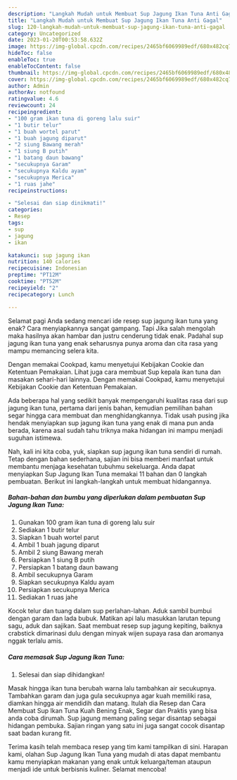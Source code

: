 ```yaml
---
description: "Langkah Mudah untuk Membuat Sup Jagung Ikan Tuna Anti Gagal"
title: "Langkah Mudah untuk Membuat Sup Jagung Ikan Tuna Anti Gagal"
slug: 120-langkah-mudah-untuk-membuat-sup-jagung-ikan-tuna-anti-gagal
category: Uncategorized
date: 2023-01-20T00:53:58.632Z
image: https://img-global.cpcdn.com/recipes/2465bf6069989edf/680x482cq70/sup-jagung-ikan-tuna-foto-resep-utama.jpg
hideToc: false
enableToc: true
enableTocContent: false
thumbnail: https://img-global.cpcdn.com/recipes/2465bf6069989edf/680x482cq70/sup-jagung-ikan-tuna-foto-resep-utama.jpg
cover: https://img-global.cpcdn.com/recipes/2465bf6069989edf/680x482cq70/sup-jagung-ikan-tuna-foto-resep-utama.jpg
author: Admin
authorAv: notfound
ratingvalue: 4.6
reviewcount: 24
recipeingredient:
- "100 gram ikan tuna di goreng lalu suir"
- "1 butir telur"
- "1 buah wortel parut"
- "1 buah jagung diparut"
- "2 siung Bawang merah"
- "1 siung B putih"
- "1 batang daun bawang"
- "secukupnya Garam"
- "secukupnya Kaldu ayam"
- "secukupnya Merica"
- "1 ruas jahe"
recipeinstructions:

- "Selesai dan siap dinikmati!"
categories:
- Resep
tags:
- sup
- jagung
- ikan

katakunci: sup jagung ikan 
nutrition: 140 calories
recipecuisine: Indonesian
preptime: "PT12M"
cooktime: "PT52M"
recipeyield: "2"
recipecategory: Lunch

---
```



Selamat pagi Anda sedang mencari ide resep sup jagung ikan tuna yang enak? Cara menyiapkannya sangat gampang. Tapi Jika salah mengolah maka hasilnya akan hambar dan justru cenderung tidak enak. Padahal sup jagung ikan tuna yang enak seharusnya punya aroma dan cita rasa yang mampu memancing selera kita.


Dengan memakai Cookpad, kamu menyetujui Kebijakan Cookie dan Ketentuan Pemakaian. Lihat juga cara membuat Sup kepala ikan tuna dan masakan sehari-hari lainnya. Dengan memakai Cookpad, kamu menyetujui Kebijakan Cookie dan Ketentuan Pemakaian.

Ada beberapa hal yang sedikit banyak mempengaruhi kualitas rasa dari sup jagung ikan tuna, pertama dari jenis bahan, kemudian pemilihan bahan segar hingga cara membuat dan menghidangkannya. Tidak usah pusing jika hendak menyiapkan sup jagung ikan tuna yang enak di mana pun anda berada, karena asal sudah tahu triknya maka hidangan ini mampu menjadi suguhan istimewa.


Nah, kali ini kita coba, yuk, siapkan sup jagung ikan tuna sendiri di rumah. Tetap dengan bahan sederhana, sajian ini bisa memberi manfaat untuk membantu menjaga kesehatan tubuhmu sekeluarga. Anda dapat menyiapkan Sup Jagung Ikan Tuna memakai 11 bahan dan 0 langkah pembuatan. Berikut ini langkah-langkah untuk membuat hidangannya.

<!--inarticleads1-->

##### Bahan-bahan dan bumbu yang diperlukan dalam pembuatan Sup Jagung Ikan Tuna:

1. Gunakan 100 gram ikan tuna di goreng lalu suir
1. Sediakan 1 butir telur
1. Siapkan 1 buah wortel parut
1. Ambil 1 buah jagung diparut
1. Ambil 2 siung Bawang merah
1. Persiapkan 1 siung B putih
1. Persiapkan 1 batang daun bawang
1. Ambil secukupnya Garam
1. Siapkan secukupnya Kaldu ayam
1. Persiapkan secukupnya Merica
1. Sediakan 1 ruas jahe


Kocok telur dan tuang dalam sup perlahan-lahan. Aduk sambil bumbui dengan garam dan lada bubuk. Matikan api lalu masukkan larutan tepung sagu, aduk dan sajikan. Saat membuat resep sup jagung kepiting, baiknya crabstick dimarinasi dulu dengan minyak wijen supaya rasa dan aromanya nggak terlalu amis. 

<!--inarticleads2-->

##### Cara memasak Sup Jagung Ikan Tuna:


1. Selesai dan siap dihidangkan!

Masak hingga ikan tuna berubah warna lalu tambahkan air secukupnya. Tambahkan garam dan juga gula secukupnya agar kuah memiliki rasa, diamkan hingga air mendidih dan matang. Itulah dia Resep dan Cara Membuat Sup Ikan Tuna Kuah Bening Enak, Segar dan Praktis yang bisa anda coba dirumah. Sup jagung memang paling segar disantap sebagai hidangan pembuka. Sajian ringan yang satu ini juga sangat cocok disantap saat badan kurang fit. 

Terima kasih telah membaca resep yang tim kami tampilkan di sini. Harapan kami, olahan Sup Jagung Ikan Tuna yang mudah di atas dapat membantu kamu menyiapkan makanan yang enak untuk keluarga/teman ataupun menjadi ide untuk berbisnis kuliner. Selamat mencoba!
